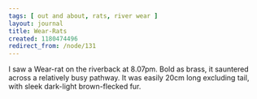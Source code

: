 ```yaml
---
tags: [ out and about, rats, river wear ]
layout: journal
title: Wear-Rats
created: 1180474496
redirect_from: /node/131
---
```

I saw a Wear-rat on the riverback at 8.07pm. Bold as brass, it sauntered across a relatively busy pathway. It was easily 20cm long excluding tail, with sleek dark-light brown-flecked fur.
